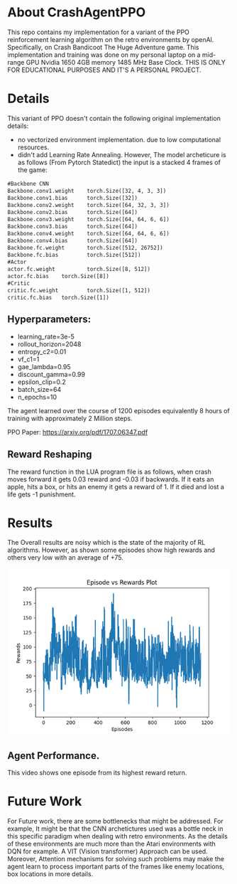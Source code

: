 # About CrashAgentPPO
This repo contains my implementation for a variant of the PPO reinforcement learning algorithm on the retro environments by openAI.
Specifically, on Crash Bandicoot The Huge Adventure game. This implementation and training was done on my personal laptop on a mid-range GPU Nvidia 1650 4GB memory 1485 MHz Base Clock. THIS IS ONLY FOR EDUCATIONAL PURPOSES AND IT'S A PERSONAL PROJECT.
# Details
This variant of PPO doesn't contain the following original implementation details:
* no vectorized environment implementation. due to low computational resources.
* didn't add Learning Rate Annealing.
However, The model archeticure is as follows (From Pytorch Statedict) the input is a stacked 4 frames of the game: 
```
#Backbone CNN
Backbone.conv1.weight    torch.Size([32, 4, 3, 3])
Backbone.conv1.bias      torch.Size([32])
Backbone.conv2.weight    torch.Size([64, 32, 3, 3])
Backbone.conv2.bias      torch.Size([64])
Backbone.conv3.weight    torch.Size([64, 64, 6, 6])
Backbone.conv3.bias      torch.Size([64])
Backbone.conv4.weight    torch.Size([64, 64, 6, 6])
Backbone.conv4.bias      torch.Size([64])
Backbone.fc.weight       torch.Size([512, 26752])
Backbone.fc.bias         torch.Size([512])
#Actor 
actor.fc.weight          torch.Size([8, 512])
actor.fc.bias    torch.Size([8])
#Critic
critic.fc.weight         torch.Size([1, 512])
critic.fc.bias   torch.Size([1])
```
## Hyperparameters:
* learning_rate=3e-5
* rollout_horizon=2048
* entropy_c2=0.01
* vf_c1=1
* gae_lambda=0.95
* discount_gamma=0.99
* epsilon_clip=0.2
* batch_size=64
* n_epochs=10

The agent learned over the course of 1200 episodes equivalently 8 hours of training with approximately 2 Million steps.

PPO Paper: https://arxiv.org/pdf/1707.06347.pdf

## Reward Reshaping
The reward function in the LUA program file is as follows, when crash moves forward it gets 0.03 reward and -0.03 if backwards. If it eats an apple, hits a box, or hits an enemy it gets a reward of 1. If it died and lost a life gets -1 punishment. 

# Results
The Overall results are noisy which is the state of the majority of RL algorithms. However, as shown some episodes show high rewards and others very low with an average of +75.

![Alt text](https://github.com/Copticoder/CrashAgentPPO/blob/master/episode_vs_rewards_Crash.png "reward graph")
## Agent Performance.
This video shows one episode from its highest reward return.


# Future Work
For Future work, there are some bottlenecks that might be addressed. For example, It might be that the CNN archetictures used was a bottle neck in this specific paradigm when dealing with retro environments. As the details of these environments are much more than the Atari environments with DQN for example. A VIT (Vision transformer) Approach can be used. Moreover, Attention mechanisms for solving such problems may make the agent learn to process important parts of the frames like enemy locations, box locations in more details.

